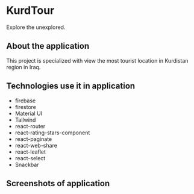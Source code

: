 # KurdTour

Explore the unexplored.

## About the application

This project is specialized with view the most tourist location in Kurdistan region in Iraq.

## Technologies use it in application

- firebase
- firestore
- Material UI
- Tailwind
- react-router
- react-rating-stars-component
- react-paginate
- react-web-share
- react-leaflet
- react-select
- Snackbar

## Screenshots of application
